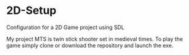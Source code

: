 # 2D-Setup
Configuration for a 2D Game project using SDL

My project MTS is twin stick shooter set in medieval times. To play the game simply clone or download the repository and launch the exe.
